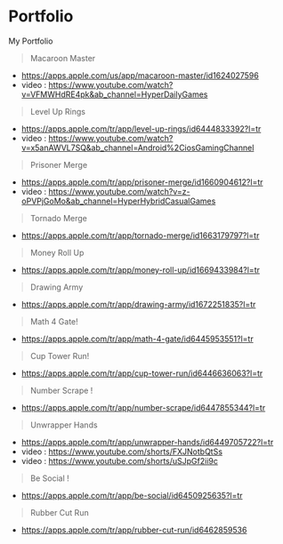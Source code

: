 # Portfolio
My Portfolio

> Macaroon Master
- https://apps.apple.com/us/app/macaroon-master/id1624027596
- video : https://www.youtube.com/watch?v=VFMWHdRE4pk&ab_channel=HyperDailyGames
  
> Level Up Rings
-   https://apps.apple.com/tr/app/level-up-rings/id6444833392?l=tr
-   video : https://www.youtube.com/watch?v=x5anAWVL7SQ&ab_channel=Android%2CiosGamingChannel

> Prisoner Merge
-   https://apps.apple.com/tr/app/prisoner-merge/id1660904612?l=tr
-   video : https://www.youtube.com/watch?v=z-oPVPjGoMo&ab_channel=HyperHybridCasualGames

> Tornado Merge
-  https://apps.apple.com/tr/app/tornado-merge/id1663179797?l=tr

> Money Roll Up
-  https://apps.apple.com/tr/app/money-roll-up/id1669433984?l=tr

> Drawing Army
-  https://apps.apple.com/tr/app/drawing-army/id1672251835?l=tr

> Math 4 Gate!
-  https://apps.apple.com/tr/app/math-4-gate/id6445953551?l=tr

> Cup Tower Run!
-  https://apps.apple.com/tr/app/cup-tower-run/id6446636063?l=tr

> Number Scrape !
-  https://apps.apple.com/tr/app/number-scrape/id6447855344?l=tr

> Unwrapper Hands
-  https://apps.apple.com/tr/app/unwrapper-hands/id6449705722?l=tr
-  video : https://www.youtube.com/shorts/FXJNotbQtSs
-  video : https://www.youtube.com/shorts/uSJpGf2ii9c

> Be Social !
-  https://apps.apple.com/tr/app/be-social/id6450925635?l=tr

> Rubber Cut Run
-  https://apps.apple.com/tr/app/rubber-cut-run/id6462859536
